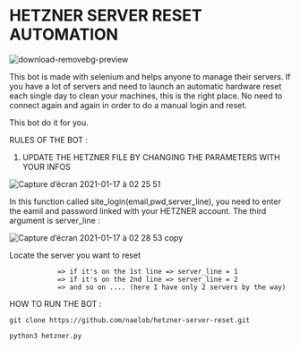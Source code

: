 # HETZNER SERVER RESET AUTOMATION

![download-removebg-preview](https://user-images.githubusercontent.com/39710677/104828506-61788c80-586a-11eb-8ffd-a68bf7d3db00.png)

This bot is made with selenium and helps anyone to manage their servers.
If you have a lot of servers and need to launch an automatic hardware reset each single day to clean your machines, this is the right place.
No need to connect again and again in order to do a manual login and reset.

This bot do it for you.

RULES OF THE BOT :

1. UPDATE THE HETZNER FILE BY CHANGING THE PARAMETERS WITH YOUR INFOS

![Capture d’écran 2021-01-17 à 02 25 51](https://user-images.githubusercontent.com/39710677/104828583-435f5c00-586b-11eb-8b96-d9fd6665c2af.png)

In this function called site_login(email,pwd,server_line), you need to enter the eamil and password linked with your HETZNER account.
The third argument is server_line : 

![Capture d’écran 2021-01-17 à 02 28 53 copy](https://user-images.githubusercontent.com/39710677/104828665-29724900-586c-11eb-8727-f4c27c3c7883.png)

Locate the server you want to reset 

                => if it's on the 1st line => server_line = 1
                => if it's on the 2nd line => server_line = 2
                => and so on .... (here I have only 2 servers by the way)



HOW TO RUN THE BOT : 

```
git clone https://github.com/naelob/hetzner-server-reset.git

python3 hetzner.py

```
